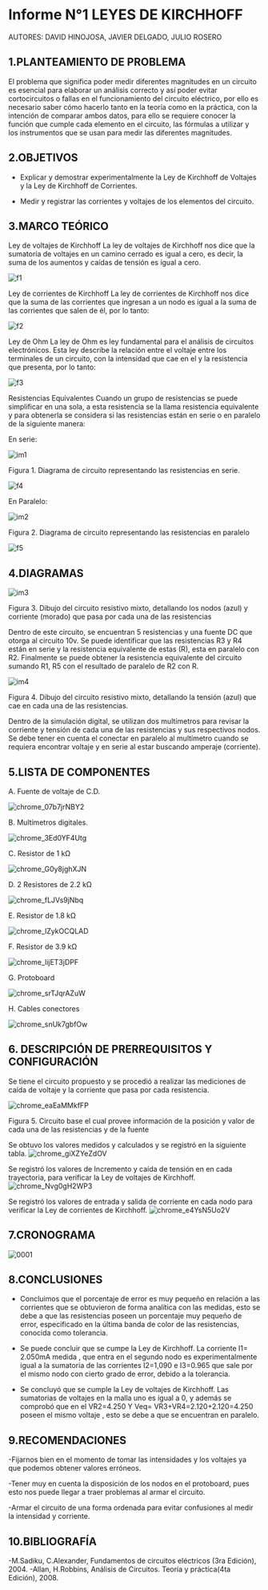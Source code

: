 # Informe N°1 LEYES DE KIRCHHOFF 

AUTORES: DAVID HINOJOSA,
         JAVIER DELGADO,
         JULIO ROSERO
	 
## 1.PLANTEAMIENTO DE PROBLEMA

El problema que significa poder medir diferentes magnitudes en un circuito es esencial para elaborar un análisis correcto y así poder evitar cortocircuitos o fallas en el funcionamiento del circuito eléctrico, por ello es necesario saber cómo hacerlo tanto en la teoría como en la práctica, con la intención de comparar ambos datos, para ello se requiere conocer la función que cumple cada elemento en el circuito, las fórmulas a utilizar y los instrumentos que se usan para medir las diferentes magnitudes.

## 2.OBJETIVOS
- Explicar y demostrar experimentalmente la Ley de Kirchhoff de Voltajes y la Ley 
de Kirchhoff de Corrientes.

- Medir y registrar las corrientes y voltajes de los elementos del circuito.

## 3.MARCO TEÓRICO
Ley de voltajes de Kirchhoff
La ley de voltajes de Kirchhoff nos dice que la sumatoria de voltajes en un camino cerrado es igual a cero, es decir, la suma de los aumentos y caídas de tensión es igual a cero.

![f1](https://user-images.githubusercontent.com/64505672/83993005-c43e9880-a917-11ea-859c-14703f357ff0.PNG)

Ley de corrientes de Kirchhoff
La ley de corrientes de Kirchhoff nos dice que la suma de las corrientes que ingresan a un nodo es igual a la suma de las corrientes que salen de él, por lo tanto:

![f2](https://user-images.githubusercontent.com/64505672/83993125-2a2b2000-a918-11ea-8b56-c83c35777fd6.PNG)
                                  
Ley de Ohm 
La ley de Ohm es ley fundamental para el análisis de circuitos electrónicos. Esta ley describe la relación entre el voltaje entre los terminales de un circuito, con la intensidad que cae en el  y la resistencia que presenta, por lo tanto:

![f3](https://user-images.githubusercontent.com/64505672/83993163-48911b80-a918-11ea-9ea6-7c244d53a649.PNG)
                         
Resistencias Equivalentes
Cuando un grupo de resistencias se puede simplificar en una sola, a esta resistencia se la llama resistencia equivalente y para obtenerla se considera si las resistencias están en serie o en paralelo de la siguiente manera:

En serie:     
                
![im1](https://user-images.githubusercontent.com/64505672/83993222-75453300-a918-11ea-9bfc-39c5c2f004b7.PNG)

Figura 1. Diagrama de circuito representando las resistencias en serie.


![f4](https://user-images.githubusercontent.com/64505672/83993256-8ee67a80-a918-11ea-8e98-cfff4dec8deb.PNG)



En Paralelo:                   

![im2](https://user-images.githubusercontent.com/64505672/83993290-9c036980-a918-11ea-9d69-fa4e07c058f2.PNG)
 
Figura 2. Diagrama de circuito representando las resistencias en paralelo


![f5](https://user-images.githubusercontent.com/64505672/83993339-bdfcec00-a918-11ea-8626-0b9c2708ac61.PNG)

## 4.DIAGRAMAS


![im3](https://user-images.githubusercontent.com/64505672/83993355-c9501780-a918-11ea-8ec3-14f0ddcba32f.PNG)

Figura 3. Dibujo del circuito resistivo mixto, detallando los nodos (azul) y corriente (morado) 		que pasa por cada una de las resistencias

Dentro de este circuito, se encuentran 5 resistencias y una fuente DC que otorga al circuito 10v. Se puede identificar que las resistencias R3 y R4 están en serie y la resistencia equivalente de estas (R), esta en paralelo con R2. Finalmente se puede obtener la resistencia equivalente del circuito sumando R1, R5 con el resultado de paralelo de R2 con R.


![im4](https://user-images.githubusercontent.com/64505672/83993373-d8cf6080-a918-11ea-8989-89a5e190844a.PNG)


Figura 4. Dibujo del circuito resistivo mixto, detallando la tensión (azul) que cae en cada una de las resistencias.

Dentro de la simulación digital, se utilizan dos multímetros para revisar la corriente y tensión de cada una de las resistencias y sus respectivos nodos. Se debe tener en cuenta el conectar en paralelo al multímetro cuando se requiera encontrar voltaje y en serie al estar buscando amperaje (corriente).

## 5.LISTA DE COMPONENTES

A. Fuente de voltaje de C.D.

![chrome_07b7jrNBY2](https://user-images.githubusercontent.com/66037763/84103508-d3394f80-a9d8-11ea-861e-163c90ef5711.png)


B. Multímetros digitales.

![chrome_3Ed0YF4Utg](https://user-images.githubusercontent.com/66037763/84103516-df251180-a9d8-11ea-8ef0-96a79e7388c9.png)


C. Resistor de 1 kΩ

![chrome_G0y8jghXJN](https://user-images.githubusercontent.com/66037763/84103526-e8ae7980-a9d8-11ea-9c34-79ae873553b5.png)


D. 2 Resistores de 2.2 kΩ

![chrome_fLJVs9jNbq](https://user-images.githubusercontent.com/66037763/84103538-f2d07800-a9d8-11ea-8747-ba3cf24587e0.png)


E. Resistor de 1.8 kΩ

![chrome_lZykOCQLAD](https://user-images.githubusercontent.com/66037763/84103595-23b0ad00-a9d9-11ea-90fd-4d7a3a0c9261.png)


F. Resistor de 3.9 kΩ

![chrome_lijET3jDPF](https://user-images.githubusercontent.com/66037763/84103614-2e6b4200-a9d9-11ea-967d-cecef546d9ae.png)


G. Protoboard

![chrome_srTJqrAZuW](https://user-images.githubusercontent.com/66037763/84103622-39be6d80-a9d9-11ea-97a8-bc19d54bc35a.png)


H. Cables conectores

![chrome_snUk7gbfOw](https://user-images.githubusercontent.com/66037763/84103634-43e06c00-a9d9-11ea-8f20-a64a838ca2b3.png)



## 6. DESCRIPCIÓN DE PRERREQUISITOS Y CONFIGURACIÓN
Se tiene el circuito propuesto y se procedió a realizar las mediciones de caída de voltaje y la corriente que pasa por cada resistencia.

![chrome_eaEaMMkfFP](https://user-images.githubusercontent.com/66037763/84103939-0c25f400-a9da-11ea-83fc-4ec0120162cc.png)

Figura 5. Circuito base el cual provee información de la posición y valor de cada una de las resistencias y de la fuente

Se obtuvo los valores medidos y calculados y se registró en la siguiente tabla.
![chrome_giXZYeZdOV](https://user-images.githubusercontent.com/66037763/84104021-455e6400-a9da-11ea-81de-13c58f85c8ac.png)

Se registró los valores de Incremento y caída de tensión en en cada trayectoria, para verificar la Ley de voltajes de Kirchhoff.
![chrome_Nvg0gH2WP3](https://user-images.githubusercontent.com/66037763/84104036-4e4f3580-a9da-11ea-8c4b-eabecab391d4.png)

Se registró los valores de entrada y salida de corriente en cada nodo para verificar la Ley de corrientes de Kirchhoff.
![chrome_e4YsN5Uo2V](https://user-images.githubusercontent.com/66037763/84104053-56a77080-a9da-11ea-9df5-6b037f82a828.png)
## 7.CRONOGRAMA
![0001](https://user-images.githubusercontent.com/66037557/84106554-18617f80-a9e1-11ea-9240-1ae827bf61fe.jpg)
## 8.CONCLUSIONES
- Concluimos que el  porcentaje de error es muy pequeño en relación a las corrientes que se obtuvieron de forma  analítica con las     medidas, esto se  debe a que las resistencias poseen un porcentaje muy pequeño de error, especificado en la última banda de color de   las resistencias, conocida como tolerancia.
 
- Se puede concluir que se cumpe la Ley de Kirchhoff.  La corriente I1= 2.050mA medida , que entra en el segundo nodo  es experimentalmente igual a la sumatoria de las corrientes  I2=1,090 e I3=0.965 que sale por el mismo nodo con cierto grado de error, debido a la tolerancia. 

- Se concluyó que se cumple la Ley de voltajes de Kirchhoff. Las sumatorias de voltajes en la malla uno es igual a 0, y además se comprobó que en el VR2=4.250 Y Veq= VR3+VR4=2.120+2.120=4.250 poseen el mismo voltaje , esto se debe a que se encuentran en paralelo.

## 9.RECOMENDACIONES

-Fijarnos bien en el momento de tomar las intensidades y los voltajes ya que podemos obtener valores erróneos.

-Tener muy en cuenta la disposición de los nodos en el protoboard, pues esto nos puede llegar a traer problemas al armar el circuito.

-Armar el circuito de una forma ordenada para evitar confusiones al medir la intensidad y corriente.


## 10.BIBLIOGRAFÍA

-M.Sadiku, C.Alexander, Fundamentos de circuitos eléctricos (3ra Edición), 2004.
-Allan, H.Robbins, Análisis de Circuitos. Teoría y práctica(4ta Edición), 2008.
